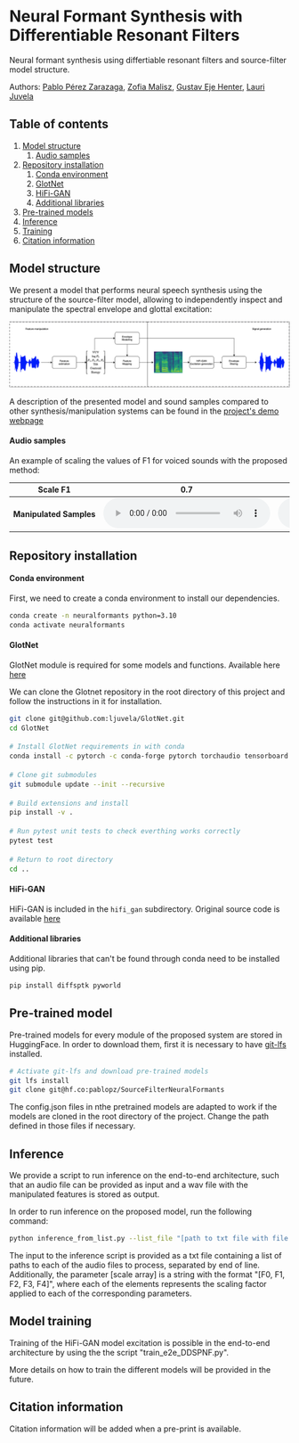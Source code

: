 # Neural Formant Synthesis with Differentiable Resonant Filters

Neural formant synthesis using differtiable resonant filters and source-filter model structure.

Authors: [Pablo Pérez Zarazaga][pablo_profile], [Zofia Malisz][zofia_profile], [Gustav Eje Henter][gustav_profile], [Lauri Juvela][lauri_profile]

[HiFi_link]: https://github.com/jik876/hifi-gan
[GlotNet_link]: https://github.com/ljuvela/GlotNet
[arxiv_link]: http://arxiv.org/abs/placeholder_link
[demopage_link]: https://perezpoz.github.io/DDSPneuralformants
[gustav_profile]: https://people.kth.se/~ghe/
[pablo_profile]: https://www.kth.se/profile/pablopz
[zofia_profile]: https://www.kth.se/profile/malisz
[lauri_profile]: https://research.aalto.fi/en/persons/lauri-juvela

[lfs_link]:https://git-lfs.com

## Table of contents
1. [Model structure](#model_struct)
    1. [Audio samples](#audio_samp)
2. [Repository installation](#install)
    1. [Conda environment](#conda)
    2. [GlotNet](#glotnet)
    3. [HiFi-GAN](#hifi)
    4. [Additional libraries](#additional)
3. [Pre-trained models](#pretrained)
4. [Inference](#inference)
5. [Training](#training)
6. [Citation information](#citation)

## Model structure <a name="model_struct"></a>

We present a model that performs neural speech synthesis using the structure of the source-filter model, allowing to independently inspect and manipulate the spectral envelope and glottal excitation:

![Neural formant pipeline follwing the source-filter model architectrue](./Images/DDSPNF_Diagram.png "Neural formant pipeline follwing the source-filter model architectrue.")

A description of the presented model and sound samples compared to other synthesis/manipulation systems can be found in the [project's demo webpage][demopage_link]

#### Audio samples <a name="audio_samp"></a>

An example of scaling the values of F1 for voiced sounds with the proposed method:

<table class="tg">
  <thead>
    <tr>
      <th class="tg-0pky">Scale F1</th>
      <th class="tg-0pky" colspan="1">0.7</th>
      <th class="tg-0pky" colspan="1">0.8</th>
      <th class="tg-0pky" colspan="1">0.9</th>
      <th class="tg-0pky" colspan="1">1.1</th>
      <th class="tg-0pky" colspan="1">1.2</th>
      <th class="tg-0pky" colspan="1">1.3</th>
    </tr>
  </thead>
  <tbody>
    <tr>
      <td nowrap="" class="tg-0pky"><b>Manipulated Samples</b></td>
      <td class="tg-0pky">
        <audio id="audio-small" controls="">
          <source src="./Samples/p282_101_mic1_wave_1.0_0.7_1.0_1.0_1.0.wav" type="audio/wav" preload="none"/>
        </audio>
      </td>
      <td class="tg-0pky">
        <audio id="audio-small" controls="">
          <source src="./Samples/p282_101_mic1_wave_1.0_0.8_1.0_1.0_1.0.wav" type="audio/wav" preload="none"/>
        </audio>
      </td>
      <td class="tg-0pky">
        <audio id="audio-small" controls="">
          <source src="./Samples/p282_101_mic1_wave_1.0_0.9_1.0_1.0_1.0.wav" type="audio/wav" preload="none"/>
        </audio>
      </td>
      <td class="tg-0pky">
        <audio id="audio-small" controls="">
          <source src="./Samples/p282_101_mic1_wave_1.0_1.0_1.0_1.0_1.0.wav" type="audio/wav" preload="none"/>
        </audio>
      </td>
      <td class="tg-0pky">
        <audio id="audio-small" controls="">
          <source src="./Samples/p282_101_mic1_wave_1.0_1.1_1.0_1.0_1.0.wav" type="audio/wav" preload="none"/>
        </audio>
      </td>
      <td class="tg-0pky">
        <audio id="audio-small" controls="">
          <source src="./Samples/p282_101_mic1_wave_1.0_1.2_1.0_1.0_1.0.wav" type="audio/wav" preload="none"/>
        </audio>
      </td>
      <td class="tg-0pky">
        <audio id="audio-small" controls="">
          <source src="./Samples/p282_101_mic1_wave_1.0_1.3_1.0_1.0_1.0.wav" type="audio/wav" preload="none"/>
        </audio>
      </td>
    </tr>
  </tbody>
</table>

## Repository installation <a name="install"></a>

#### Conda environment <a name="conda"></a>

First, we need to create a conda environment to install our dependencies.
```sh
conda create -n neuralformants python=3.10 
conda activate neuralformants
```

#### GlotNet <a name="glotnet"></a>
GlotNet module is required for some models and functions. Available here [here][GlotNet_link]

We can clone the Glotnet repository in the root directory of this project and follow the instructions in it for installation.

```sh
git clone git@github.com:ljuvela/GlotNet.git
cd GlotNet

# Install GlotNet requirements in with conda
conda install -c pytorch -c conda-forge pytorch torchaudio tensorboard scikit-build matplotlib pandas cmake eigen ninja pytest

# Clone git submodules
git submodule update --init --recursive

# Build extensions and install
pip install -v .

# Run pytest unit tests to check everthing works correctly
pytest test

# Return to root directory
cd ..

```

#### HiFi-GAN <a name="hifi"></a>
HiFi-GAN is included in the `hifi_gan` subdirectory. Original source code is available [here][HiFi_link]

#### Additional libraries <a name="additional"></a>

Additional libraries that can't be found through conda need to be installed using pip.

```sh
pip install diffsptk pyworld
```

## Pre-trained model <a name="pretrained"></a>

Pre-trained models for every module of the proposed system are stored in HuggingFace. In order to download them, first it is necessary to have [git-lfs][lfs_link] installed.

```sh
# Activate git-lfs and download pre-trained models
git lfs install
git clone git@hf.co:pablopz/SourceFilterNeuralFormants
```

The config.json files in nthe pretrained models are adapted to work if the models are cloned in the root directory of the project. Change the path defined in those files if necessary.

## Inference <a name="inference"></a>

We provide a script to run inference on the end-to-end architecture, such that an audio file can be provided as input and a wav file with the manipulated features is stored as output.

In order to run inference on the proposed model, run the following command:

```sh
python inference_from_list.py --list_file "[path to txt file with file list]" --output_path "[path to output directory]" --config "[path to HiFi-GAN config file]" --fm_config "[path to feature mapping model config file]" --env_config "[path to envelope estimation config file]" --checkpoint_path "[path to checkpoint file]" --feature_scale "[scale array]"
```

The input to the inference script is provided as a txt file containing a list of paths to each of the audio files to process, separated by end of line. Additionally, the parameter [scale array] is a string with the format "[F0, F1, F2, F3, F4]", where each of the elements represents the scaling factor applied to each of the corresponding parameters.

## Model training <a name="training"></a>

Training of the HiFi-GAN model excitation is possible in the end-to-end architecture by using the the script "train_e2e_DDSPNF.py".

More details on how to train the different models will be provided in the future.

## Citation information <a name="citation"></a>

Citation information will be added when a pre-print is available.